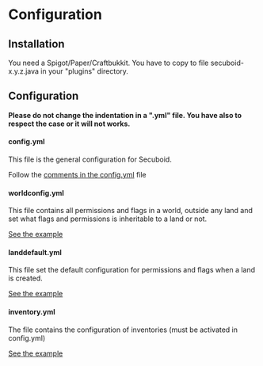 # Configuration



## Installation

You need a Spigot/Paper/Craftbukkit. You have to copy to file secuboid-x.y.z.java in your "plugins" directory.

## Configuration

**Please do not change the indentation in a ".yml" file. You have also to respect the case or it will not works.**

#### config.yml

This file is the general configuration for Secuboid.

Follow the [comments in the config.yml](https://github.com/Tabinol/secuboid-minecraft-plugin/blob/master/src/main/resources/config.yml) file


#### worldconfig.yml

This file contains all permissions and flags in a world, outside any land and set what flags and permissions is inheritable to a land or not.

[See the example](https://github.com/Tabinol/secuboid-minecraft-plugin/blob/master/src/main/resources/worldconfig.yml)

#### landdefault.yml

This file set the default configuration for permissions and flags when a land is created.

[See the example](https://github.com/Tabinol/secuboid-minecraft-plugin/blob/master/src/main/resources/landdefault.yml)

#### inventory.yml

The file contains the configuration of inventories (must be activated in config.yml)

[See the example](https://github.com/Tabinol/secuboid-minecraft-plugin/blob/master/src/main/resources/inventory.yml)

